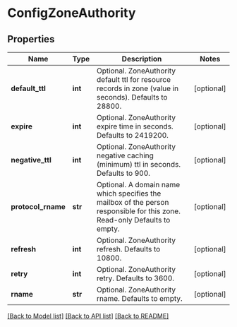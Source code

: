 # ConfigZoneAuthority

## Properties
Name | Type | Description | Notes
------------ | ------------- | ------------- | -------------
**default_ttl** | **int** | Optional. ZoneAuthority default ttl for resource records in zone (value in seconds). Defaults to 28800. | [optional] 
**expire** | **int** | Optional. ZoneAuthority expire time in seconds. Defaults to 2419200. | [optional] 
**negative_ttl** | **int** | Optional. ZoneAuthority negative caching (minimum) ttl in seconds. Defaults to 900. | [optional] 
**protocol_rname** | **str** | Optional. A domain name which specifies the mailbox of the person responsible for this zone. Read-only Defaults to empty. | [optional] 
**refresh** | **int** | Optional. ZoneAuthority refresh. Defaults to 10800. | [optional] 
**retry** | **int** | Optional. ZoneAuthority retry. Defaults to 3600. | [optional] 
**rname** | **str** | Optional. ZoneAuthority rname. Defaults to empty. | [optional] 

[[Back to Model list]](../README.md#documentation-for-models) [[Back to API list]](../README.md#documentation-for-api-endpoints) [[Back to README]](../README.md)



